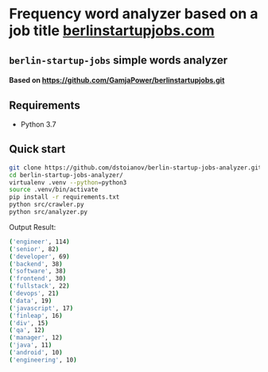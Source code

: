 
# Frequency word analyzer based on a job title [berlinstartupjobs.com](https://berlinstartupjobs.com/engineering/)

## `berlin-startup-jobs` simple words analyzer


#### Based on https://github.com/GamjaPower/berlinstartupjobs.git 


## Requirements

- Python 3.7

## Quick start
 
```sh
git clone https://github.com/dstoianov/berlin-startup-jobs-analyzer.git
cd berlin-startup-jobs-analyzer/
virtualenv .venv --python=python3
source .venv/bin/activate
pip install -r requirements.txt
python src/crawler.py
python src/analyzer.py
```


Output Result:

```bash
('engineer', 114)
('senior', 82)
('developer', 69)
('backend', 38)
('software', 38)
('frontend', 30)
('fullstack', 22)
('devops', 21)
('data', 19)
('javascript', 17)
('finleap', 16)
('div', 15)
('qa', 12)
('manager', 12)
('java', 11)
('android', 10)
('engineering', 10)
```


